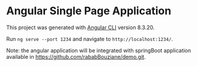 # Angular Single Page Application

This project was generated with [Angular CLI](https://github.com/angular/angular-cli) version 8.3.20.

Run `ng serve --port 1234` and navigate to `http://localhost:1234/`. 

Note: the angular application will be integrated with springBoot application available in https://github.com/rababBouziane/demo.git.
